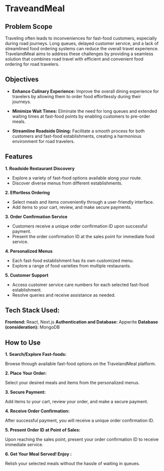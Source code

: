 
# TraveandMeal

## Problem Scope
Traveling often leads to inconveniences for fast-food customers, especially during road journeys. Long queues, delayed customer service, and a lack of streamlined food ordering systems can reduce the overall travel experience. TravelandMeal aims to address these challenges by providing a seamless solution that combines road travel with efficient and convenient food ordering for road travelers.

## Objectives
* **Enhance Culinary Experience:** Improve the overall dining experience for travelers by allowing them to order food effortlessly during their journeys.

* **Minimize Wait Times:** Eliminate the need for long queues and extended waiting times at fast-food points by enabling customers to pre-order meals.

* **Streamline Roadside Dining:** Facilitate a smooth process for both customers and fast-food establishments, creating a harmonious environment for road travelers.

## Features

**1. Roadside Restaurant Discovery**

* Explore a variety of fast-food options available along your route.
* Discover diverse menus from different establishments.
  
**2. Effortless Ordering**

* Select meals and items conveniently through a user-friendly interface.
* Add items to your cart, review, and make secure payments.
  
**3. Order Confirmation Service**

* Customers receive a unique order confirmation ID upon successful payment.
* Present the order confirmation ID at the sales point for immediate food service.

**4. Personalized Menus**

* Each fast-food establishment has its own customized menu.
* Explore a range of food varieties from multiple restaurants.

**5. Customer Support**

* Access customer service care numbers for each selected fast-food establishment.
* Resolve queries and receive assistance as needed.

## Tech Stack Used:

**Frontend:** React, Next.js
**Authentication and Database:** Appwrite
**Database (consideration):** MongoDB

## How to Use

**1. Search/Explore Fast-foods:**

Browse through available fast-food options on the TravelandMeal platform.

**2. Place Your Order:**

Select your desired meals and items from the personalized menus.

**3. Secure Payment:**

Add items to your cart, review your order, and make a secure payment.

**4. Receive Order Confirmation:**

After successful payment, you will receive a unique order confirmation ID.

**5. Present Order ID at Point of Sales:**

Upon reaching the sales point, present your order confirmation ID to receive immediate service.

**6. Get Your Meal Served! Enjoy :**

Relish your selected meals without the hassle of waiting in queues.



